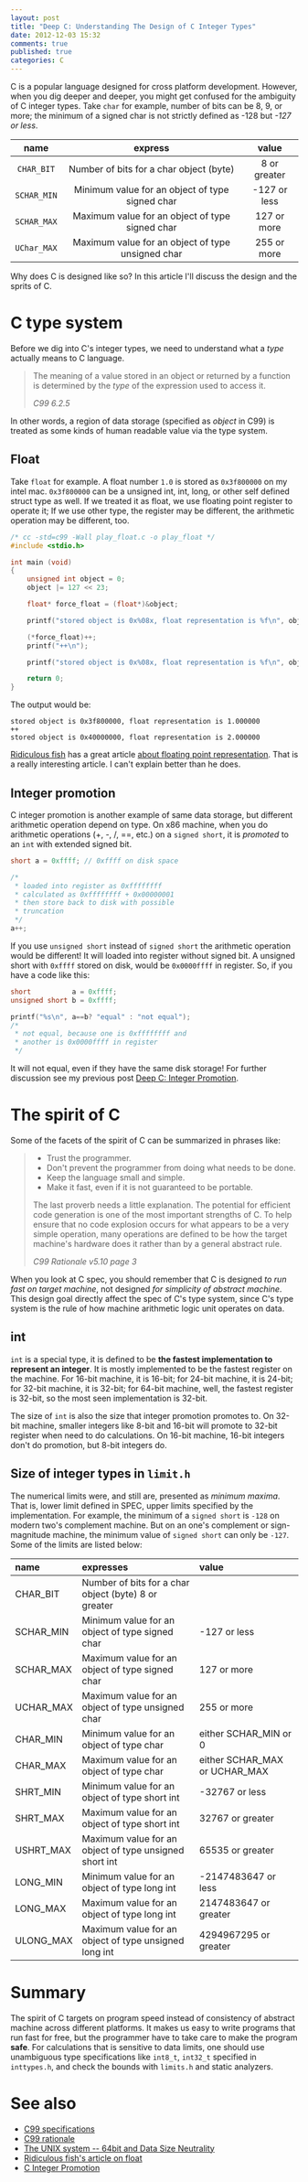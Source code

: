 ```yaml
---
layout: post
title: "Deep C: Understanding The Design of C Integer Types"
date: 2012-12-03 15:32
comments: true
published: true 
categories: C
---
```


C is a popular language designed for cross platform development. However, when
you dig deeper and deeper, you might get confused for the ambiguity of C
integer types. Take `char` for example, number of bits can be 8, 9, or more; the
minimum of a signed char is not strictly defined as -128 but *-127 or less*.

<div class="table" markdown="1">

|   name        |    express                                        |   value       |
|:------:       |:-------------:                                    |:-------------:|
| `CHAR_BIT`    | Number of bits for a char object (byte)           |8 or greater   |
| `SCHAR_MIN`   | Minimum value for an object of type signed char   | -127 or less  |
| `SCHAR_MAX`   | Maximum value for an object of type signed char   | 127 or more   |
| `UChar_MAX`   | Maximum value for an object of type unsigned char | 255 or more   |

</div>

Why does C is designed like so? In this article I'll discuss the design and the
sprits of C.

<!--more-->

# C type system

Before we dig into C's integer types, we need to understand what a *type*
actually means to C language.

> The meaning of a value stored in an object or returned by a function is
> determined by the *type* of the expression used to access it.
> <footer><cite>C99 6.2.5</cite></footer>

In other words, a region of data storage (specified as *object* in C99) is
treated as some kinds of human readable value via the type system.

## Float

Take `float` for example. A float number `1.0` is stored as `0x3f800000` on my
intel mac. `0x3f800000` can be a unsigned int, int, long, or other self defined
struct type as well. If we treated it as float, we use floating point register to
operate it; If we use other type, the register may be different, the arithmetic
operation may be different, too.

```c
/* cc -std=c99 -Wall play_float.c -o play_float */
#include <stdio.h>

int main (void)
{
    unsigned int object = 0;
    object |= 127 << 23; 

    float* force_float = (float*)&object;

    printf("stored object is 0x%08x, float representation is %f\n", object, *force_float);

    (*force_float)++;
    printf("++\n");

    printf("stored object is 0x%08x, float representation is %f\n", object, *force_float);

    return 0;
}
```

The output would be:

```
stored object is 0x3f800000, float representation is 1.000000
++
stored object is 0x40000000, float representation is 2.000000
```


[Ridiculous fish][fish] has a great article 
[about floating point representation][float]. That is a really interesting
article. I can't explain better than he does.

## Integer promotion

C integer promotion is another example of same data storage, but different
arithmetic operation depend on type. On x86 machine, when you do arithmetic
operations (+, -, /, ==, etc.) on a `signed short`, it is *promoted* to an 
`int` with extended signed bit. 

```c
short a = 0xffff; // 0xffff on disk space

/* 
 * loaded into register as 0xffffffff 
 * calculated as 0xffffffff + 0x00000001
 * then store back to disk with possible 
 * truncation
 */
a++;              
```

If you use `unsigned short` instead of `signed short` the arithmetic operation
would be different! It will loaded into register without signed bit. 
A unsigned short with `0xffff` stored on disk, would be `0x0000ffff` in
register. So, if you have a code like this:

```c
short          a = 0xffff;
unsigned short b = 0xffff;

printf("%s\n", a==b? "equal" : "not equal");
/* 
 * not equal, because one is 0xffffffff and 
 * another is 0x0000ffff in register
 */
```

It will not equal, even if they have the same disk storage! For further
discussion see my previous post [Deep C: Integer Promotion][promotion].

# The spirit of C

Some of the facets of the spirit of C can be summarized in phrases like:

> * Trust the programmer.
> * Don't prevent the programmer from doing what needs to be done.
> * Keep the language small and simple.
> * Make it fast, even if it is not guaranteed to be portable.
>
> The last proverb needs a little explanation. The potential for efficient code
> generation is one of the most important strengths of C. To help ensure that no
> code explosion occurs for what appears to be a very simple operation, many
> operations are defined to be how the target  machine's hardware does it rather
> than by a general abstract rule.
> <footer><cite>C99 Rationale v5.10 page 3</cite></footer>

When you look at C spec, you should remember that C is designed *to run fast on
target machine*, not designed *for simplicity of abstract machine*. This design
goal directly affect the spec of C's type system, since C's type system is the
rule of how machine arithmetic logic unit operates on data.

## int

`int` is a special type, it is defined to be **the fastest implementation to
represent an integer**. It is mostly implemented to be the fastest register on
the machine. For 16-bit machine, it is 16-bit; for 24-bit machine, it is 24-bit;
for 32-bit machine, it is 32-bit; for 64-bit machine, well, the fastest register
is 32-bit, so the most seen implementation is 32-bit.

The size of `int` is also the size that integer promotion promotes to.
On 32-bit machine, smaller integers like 8-bit and 16-bit will promote to 32-bit
register when need to do calculations. On 16-bit machine, 16-bit integers don't
do promotion, but 8-bit integers do.

## Size of integer types in `limit.h`

The numerical limits were, and still are, presented as *minimum maxima*. That is,
lower limit defined in SPEC, upper limits specified by the implementation. For
example, the minimum of a `signed short` is `-128` on modern two's complement
machine. But on an one's complement or sign-magnitude machine, the minimum value
of `signed short` can only be `-127`. Some of the limits are listed below:

<div class="table" markdown="1">

|  name           |    expresses                                                          |         value                       |
|:--------------- |:--------------------------------------------------------------------- |:----------------------------------- |
| CHAR_BIT        |Number of bits for a char object (byte) 8 or greater                   |                                     |
| SCHAR_MIN       |Minimum value for an object of type signed char                        |   -127 or less                      |
| SCHAR_MAX       |Maximum value for an object of type signed char                        |   127 or more                       |
| UCHAR_MAX       |Maximum value for an object of type unsigned char                      |   255 or more                       |
| CHAR_MIN        |Minimum value for an object of type char                               |   either SCHAR_MIN or 0             |
| CHAR_MAX        |Maximum value for an object of type char                               |   either SCHAR_MAX or UCHAR_MAX     |
| SHRT_MIN        |Minimum value for an object of type short int                          |   -32767 or less                    |
| SHRT_MAX        |Maximum value for an object of type short int                          |   32767 or greater                  |
| USHRT_MAX       |Maximum value for an object of type unsigned short int                 |   65535 or greater                  |
| LONG_MIN        |Minimum value for an object of type long int                           |   -2147483647 or less               |
| LONG_MAX        |Maximum value for an object of type long int                           |   2147483647 or greater             |
| ULONG_MAX       |Maximum value for an object of type unsigned long int                  |   4294967295 or greater             |

</div>

# Summary

The spirit of C targets on program speed instead of consistency of abstract
machine across different platforms. It makes us easy to write programs that run
fast for free, but the programmer have to take care to make the program
**safe**. For calculations that is sensitive to data limits, one should use
unambiguous type specifications like `int8_t`, `int32_t` specified in
`inttypes.h`, and check the bounds with `limits.h` and static analyzers.

# See also

* [C99 specifications][c99]
* [C99 rationale][c99]
* [The UNIX system -- 64bit and Data Size Neutrality][unix]
* [Ridiculous fish's article on float][float]
* [C Integer Promotion][promotion]

[fish]: http://ridiculousfish.com
[float]: http://ridiculousfish.com/blog/posts/float.html
[promotion]: http://www.idryman.org/blog/2012/11/21/integer-promotion/
[unix]: http://www.unix.org/whitepapers/64bit.html
[c99]: http://www.open-std.org/jtc1/sc22/wg14
